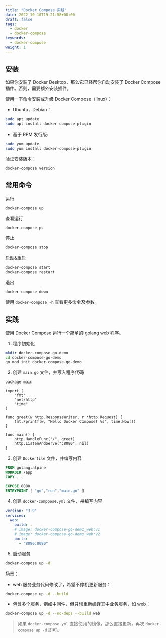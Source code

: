 ```yaml
---
title: "Docker Compose 实践"
date: 2022-10-10T19:21:58+08:00
draft: false
tags: 
  - docker
  - docker-compose
keywords:
  - docker-compose
weight: 1
---
```


## 安装

如果你安装了 Docker Desktop，那么它已经帮你自动安装了 Docker Compose 插件。否则，需要额外安装插件。

使用一下命令安装或升级 Docker Compose（linux）：

-   Ubuntu，Debian：

```bash
sudo apt update
sudo apt install docker-compose-plugin
```

-   基于 RPM 发行版:

```bash
sudo yum update
sudo yum install docker-compose-plugin
```

验证安装版本：

```bash
docker-compose version
```

## 常用命令

运行

```bash
docker-compose up
```

查看运行

```bash
docker-compose ps
```

停止

```bash
docker-compose stop
```

启动&重启

```bash
docker-compose start
docker-compose restart
```

退出

```bash
docker-compose down
```

使用 `docker-compose -h` 查看更多命令及参数。

## 实践

使用 Docker Compose 运行一个简单的 golang web 程序。

1.   程序初始化

```bash
mkdir docker-compose-go-demo
cd docker-compose-go-demo
go mod init docker-compose-go-demo
```

2.   创建 `main.go` 文件，并写入程序代码

```golang
package main

import (
	"fmt"
	"net/http"
	"time"
)

func greet(w http.ResponseWriter, r *http.Request) {
	fmt.Fprintf(w, "Hello Docker Compose! %s", time.Now())
}

func main() {
	http.HandleFunc("/", greet)
	http.ListenAndServe(":8080", nil)
}
```

3.   创建 `Dockerfile` 文件，并编写内容

```dockerfile
FROM golang:alpine
WORKDIR /app
COPY . .

EXPOSE 8080
ENTRYPOINT [ "go","run","main.go" ]
```

4.   创建 `docker-comppose.yml` 文件，并编写内容

```yaml
version: "3.9"
services:
  web:
    build: .
    # image: docker-compose-go-demo_web:v1
    # image: docker-compose-go-demo_web:v2
    ports:
      - "8080:8080"
```

5.   启动服务

```bash
docker-compose up -d
```

场景：

-   web 服务业务代码修改了，希望不停机更新服务：

```bash
docker-compose up -d --build
```

-   包含多个服务，例如中间件，但只想重新编译其中业务服务，如 web：

```bash
docker-compose up -d --no-deps --build web
```

>   如果 `docker-compose.yml` 直接使用的镜像，那么直接更新，再次 `docker-compose up -d` 即可。

